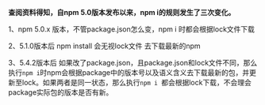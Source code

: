 **查阅资料得知，自npm 5.0版本发布以来，npm i的规则发生了三次变化。**

1、npm 5.0.x 版本，不管package.json怎么变，npm i 时都会根据lock文件下载

2、5.1.0版本后 npm install 会无视lock文件 去下载最新的npm 

3、5.4.2版本后  如果改了package.json，且package.json和lock文件不同，那么执行`npm i`时npm会根据package中的版本号以及语义含义去下载最新的包，并更新至lock。如果两者是同一状态，那么执行`npm i `都会根据lock下载，不会理会package实际包的版本是否有新。

